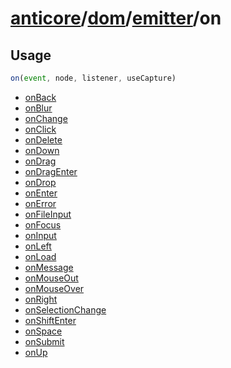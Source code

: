 # [anticore](../../../../../#reference)/[dom](../../#reference)/[emitter](../#reference)/<a name="reference">on</a>

## Usage

```js
on(event, node, listener, useCapture)
```

* [onBack](./onBack/#reference)
* [onBlur](./onBlur/#reference)
* [onChange](./onChange/#reference)
* [onClick](./onClick/#reference)
* [onDelete](./onDelete/#reference)
* [onDown](./onDown/#reference)
* [onDrag](./onDrag/#reference)
* [onDragEnter](./onDragEnter/#reference)
* [onDrop](./onDrop/#reference)
* [onEnter](./onEnter/#reference)
* [onError](./onError/#reference)
* [onFileInput](./onFileInput/#reference)
* [onFocus](./onFocus/#reference)
* [onInput](./onInput/#reference)
* [onLeft](./onLeft/#reference)
* [onLoad](./onLoad/#reference)
* [onMessage](./onMessage/#reference)
* [onMouseOut](./onMouseOut/#reference)
* [onMouseOver](./onMouseOver/#reference)
* [onRight](./onRight/#reference)
* [onSelectionChange](./onSelectionChange/#reference)
* [onShiftEnter](./onShiftEnter/#reference)
* [onSpace](./onSpace/#reference)
* [onSubmit](./onSubmit/#reference)
* [onUp](./onUp/#reference)